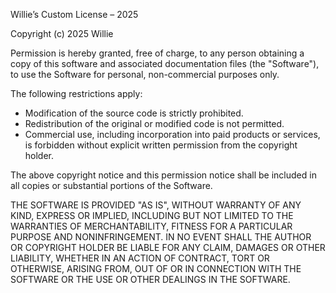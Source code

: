 Willie’s Custom License – 2025

Copyright (c) 2025 Willie

Permission is hereby granted, free of charge, to any person obtaining a copy of this software and associated documentation files (the "Software"), to use the Software for personal, non-commercial purposes only.

The following restrictions apply:
- Modification of the source code is strictly prohibited.
- Redistribution of the original or modified code is not permitted.
- Commercial use, including incorporation into paid products or services, is forbidden without explicit written permission from the copyright holder.

The above copyright notice and this permission notice shall be included in all copies or substantial portions of the Software.

THE SOFTWARE IS PROVIDED "AS IS", WITHOUT WARRANTY OF ANY KIND, EXPRESS OR IMPLIED, INCLUDING BUT NOT LIMITED TO THE WARRANTIES OF MERCHANTABILITY, FITNESS FOR A PARTICULAR PURPOSE AND NONINFRINGEMENT. IN NO EVENT SHALL THE AUTHOR OR COPYRIGHT HOLDER BE LIABLE FOR ANY CLAIM, DAMAGES OR OTHER LIABILITY, WHETHER IN AN ACTION OF CONTRACT, TORT OR OTHERWISE, ARISING FROM, OUT OF OR IN CONNECTION WITH THE SOFTWARE OR THE USE OR OTHER DEALINGS IN THE SOFTWARE.